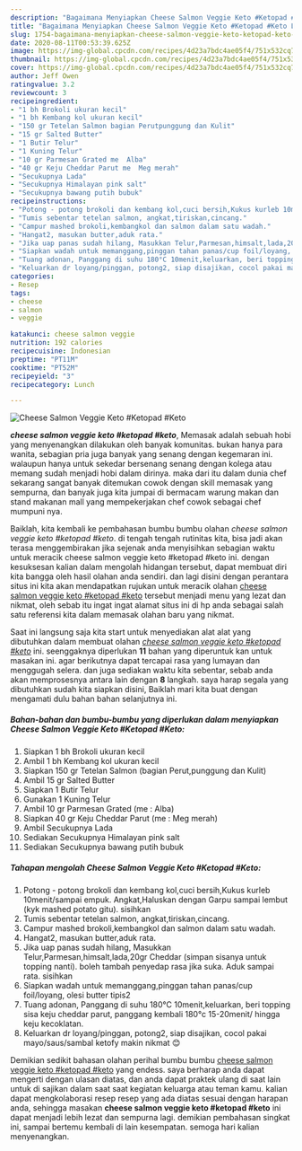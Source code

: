 ```yaml
---
description: "Bagaimana Menyiapkan Cheese Salmon Veggie Keto #Ketopad #Keto Lezat"
title: "Bagaimana Menyiapkan Cheese Salmon Veggie Keto #Ketopad #Keto Lezat"
slug: 1754-bagaimana-menyiapkan-cheese-salmon-veggie-keto-ketopad-keto-lezat
date: 2020-08-11T00:53:39.625Z
image: https://img-global.cpcdn.com/recipes/4d23a7bdc4ae05f4/751x532cq70/cheese-salmon-veggie-keto-ketopad-keto-foto-resep-utama.jpg
thumbnail: https://img-global.cpcdn.com/recipes/4d23a7bdc4ae05f4/751x532cq70/cheese-salmon-veggie-keto-ketopad-keto-foto-resep-utama.jpg
cover: https://img-global.cpcdn.com/recipes/4d23a7bdc4ae05f4/751x532cq70/cheese-salmon-veggie-keto-ketopad-keto-foto-resep-utama.jpg
author: Jeff Owen
ratingvalue: 3.2
reviewcount: 3
recipeingredient:
- "1 bh Brokoli ukuran kecil"
- "1 bh Kembang kol ukuran kecil"
- "150 gr Tetelan Salmon bagian Perutpunggung dan Kulit"
- "15 gr Salted Butter"
- "1 Butir Telur"
- "1 Kuning Telur"
- "10 gr Parmesan Grated me  Alba"
- "40 gr Keju Cheddar Parut me  Meg merah"
- "Secukupnya Lada"
- "Secukupnya Himalayan pink salt"
- "Secukupnya bawang putih bubuk"
recipeinstructions:
- "Potong - potong brokoli dan kembang kol,cuci bersih,Kukus kurleb 10menit/sampai empuk. Angkat,Haluskan dengan Garpu sampai lembut (kyk mashed potato gitu). sisihkan"
- "Tumis sebentar tetelan salmon, angkat,tiriskan,cincang."
- "Campur mashed brokoli,kembangkol dan salmon dalam satu wadah."
- "Hangat2, masukan butter,aduk rata."
- "Jika uap panas sudah hilang, Masukkan Telur,Parmesan,himsalt,lada,20gr Cheddar (simpan sisanya untuk topping nanti). boleh tambah penyedap rasa jika suka. Aduk sampai rata. sisihkan"
- "Siapkan wadah untuk memanggang,pinggan tahan panas/cup foil/loyang, olesi butter tipis2"
- "Tuang adonan, Panggang di suhu 180°C 10menit,keluarkan, beri topping sisa keju cheddar parut, panggang kembali 180°c 15-20menit/ hingga keju kecoklatan."
- "Keluarkan dr loyang/pinggan, potong2, siap disajikan, cocol pakai mayo/saus/sambal ketofy makin nikmat 😊"
categories:
- Resep
tags:
- cheese
- salmon
- veggie

katakunci: cheese salmon veggie 
nutrition: 192 calories
recipecuisine: Indonesian
preptime: "PT11M"
cooktime: "PT52M"
recipeyield: "3"
recipecategory: Lunch

---
```



![Cheese Salmon Veggie Keto #Ketopad #Keto](https://img-global.cpcdn.com/recipes/4d23a7bdc4ae05f4/751x532cq70/cheese-salmon-veggie-keto-ketopad-keto-foto-resep-utama.jpg)

<b><i>cheese salmon veggie keto #ketopad #keto</i></b>, Memasak adalah sebuah hobi yang menyenangkan dilakukan oleh banyak komunitas. bukan hanya para wanita, sebagian pria juga banyak yang senang dengan kegemaran ini. walaupun hanya untuk sekedar bersenang senang dengan kolega atau memang sudah menjadi hobi dalam dirinya. maka dari itu dalam dunia chef sekarang sangat banyak ditemukan cowok dengan skill memasak yang sempurna, dan banyak juga kita jumpai di bermacam warung makan dan stand makanan mall yang mempekerjakan chef cowok sebagai chef mumpuni nya.

Baiklah, kita kembali ke pembahasan bumbu bumbu olahan <i>cheese salmon veggie keto #ketopad #keto</i>. di tengah tengah rutinitas kita, bisa jadi akan terasa menggembirakan jika sejenak anda menyisihkan sebagian waktu untuk meracik cheese salmon veggie keto #ketopad #keto ini. dengan kesuksesan kalian dalam mengolah hidangan tersebut, dapat membuat diri kita bangga oleh hasil olahan anda sendiri. dan lagi disini dengan perantara situs ini kita akan mendapatkan rujukan untuk meracik olahan <u>cheese salmon veggie keto #ketopad #keto</u> tersebut menjadi menu yang lezat dan nikmat, oleh sebab itu ingat ingat alamat situs ini di hp anda sebagai salah satu referensi kita dalam memasak olahan baru yang nikmat.




Saat ini langsung saja kita start untuk menyediakan alat alat yang dibutuhkan dalam membuat olahan <u><i>cheese salmon veggie keto #ketopad #keto</i></u> ini. seenggaknya diperlukan <b>11</b> bahan yang diperuntuk kan untuk masakan ini. agar berikutnya dapat tercapai rasa yang lumayan dan menggugah selera. dan juga sediakan waktu kita sebentar, sebab anda akan memprosesnya antara lain dengan <b>8</b> langkah. saya harap segala yang dibutuhkan sudah kita siapkan disini, Baiklah mari kita buat dengan mengamati dulu bahan bahan selanjutnya ini.

<!--inarticleads1-->

##### Bahan-bahan dan bumbu-bumbu yang diperlukan dalam menyiapkan Cheese Salmon Veggie Keto #Ketopad #Keto:

1. Siapkan 1 bh Brokoli ukuran kecil
1. Ambil 1 bh Kembang kol ukuran kecil
1. Siapkan 150 gr Tetelan Salmon (bagian Perut,punggung dan Kulit)
1. Ambil 15 gr Salted Butter
1. Siapkan 1 Butir Telur
1. Gunakan 1 Kuning Telur
1. Ambil 10 gr Parmesan Grated (me : Alba)
1. Siapkan 40 gr Keju Cheddar Parut (me : Meg merah)
1. Ambil Secukupnya Lada
1. Sediakan Secukupnya Himalayan pink salt
1. Sediakan Secukupnya bawang putih bubuk




<!--inarticleads2-->

##### Tahapan mengolah Cheese Salmon Veggie Keto #Ketopad #Keto:

1. Potong - potong brokoli dan kembang kol,cuci bersih,Kukus kurleb 10menit/sampai empuk. Angkat,Haluskan dengan Garpu sampai lembut (kyk mashed potato gitu). sisihkan
1. Tumis sebentar tetelan salmon, angkat,tiriskan,cincang.
1. Campur mashed brokoli,kembangkol dan salmon dalam satu wadah.
1. Hangat2, masukan butter,aduk rata.
1. Jika uap panas sudah hilang, Masukkan Telur,Parmesan,himsalt,lada,20gr Cheddar (simpan sisanya untuk topping nanti). boleh tambah penyedap rasa jika suka. Aduk sampai rata. sisihkan
1. Siapkan wadah untuk memanggang,pinggan tahan panas/cup foil/loyang, olesi butter tipis2
1. Tuang adonan, Panggang di suhu 180°C 10menit,keluarkan, beri topping sisa keju cheddar parut, panggang kembali 180°c 15-20menit/ hingga keju kecoklatan.
1. Keluarkan dr loyang/pinggan, potong2, siap disajikan, cocol pakai mayo/saus/sambal ketofy makin nikmat 😊




Demikian sedikit bahasan olahan perihal bumbu bumbu <u>cheese salmon veggie keto #ketopad #keto</u> yang endess. saya berharap anda dapat mengerti dengan ulasan diatas, dan anda dapat praktek ulang di saat lain untuk di sajikan dalam saat saat kegiatan keluarga atau teman kamu. kalian dapat mengkolaborasi resep resep yang ada diatas sesuai dengan harapan anda, sehingga masakan <b>cheese salmon veggie keto #ketopad #keto</b> ini dapat menjadi lebih lezat dan sempurna lagi. demikian pembahasan singkat ini, sampai bertemu kembali di lain kesempatan. semoga hari kalian menyenangkan.
